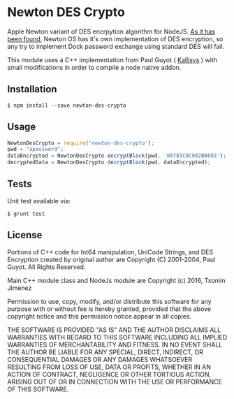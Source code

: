 # Newton DES Crypto

Apple Newton variant of DES encrpytion algorithm for NodeJS. [As it has been found](http://newtontalk.newtontalk.narkive.com/U6dNGqJw/newton-dock-password), Newton OS has it's own implementation of DES encryption, so any try to implement Dock password exchange using standard DES will fail.

This module uses a C++ implementation from Paul Guyot ( [Kallisys](http://www.kallisys.com) )  with small modifications in order to compile a node native addon.


## Installation

```
$ npm install --save newton-des-crypto
```

## Usage

```js
NewtonDesCrypto = require('newton-des-crypto');
pwd = "apassword";
dataEncrypted = NewtonDesCrypto.encryptBlock(pwd, '00783C8C002BB602'); 
decryptedData = NewtonDesCrypto.decryptBlock(pwd, dataEncrypted);
```

## Tests

Unit test available via:
```
$ grunt test
```

## License

Portions of C++ code for Int64 manipulation, UniCode Strings, and DES Encryption created by original author are Copyright (C) 2001-2004, Paul Guyot. All Rights Reserved.

Main C++ module class and NodeJs module are 
Copyright (c) 2016, Txomin Jimenez

Permission to use, copy, modify, and/or distribute this software for any purpose with or without fee is hereby granted, provided that the above copyright notice and this permission notice appear in all copies.

THE SOFTWARE IS PROVIDED "AS IS" AND THE AUTHOR DISCLAIMS ALL WARRANTIES WITH REGARD TO THIS SOFTWARE INCLUDING ALL IMPLIED WARRANTIES OF MERCHANTABILITY AND FITNESS. IN NO EVENT SHALL THE AUTHOR BE LIABLE FOR ANY SPECIAL, DIRECT, INDIRECT, OR CONSEQUENTIAL DAMAGES OR ANY DAMAGES WHATSOEVER RESULTING FROM LOSS OF USE, DATA OR PROFITS, WHETHER IN AN ACTION OF CONTRACT, NEGLIGENCE OR OTHER TORTIOUS ACTION, ARISING OUT OF OR IN CONNECTION WITH THE USE OR PERFORMANCE OF THIS SOFTWARE.
